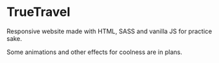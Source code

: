 # TrueTravel

Responsive website made with HTML, SASS and vanilla JS for practice sake. 

Some animations and other effects for coolness are in plans.

